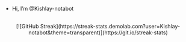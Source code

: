 - Hi, I’m @Kishlay-notabot
<!---
Kishlay-notabot/Kishlay-notabot is a ✨ special ✨ repository because its `README.md` (this file) appears on your GitHub profile.
You can click the Preview link to take a look at your changes.
---><br>
<div align="center">[![GitHub Streak](https://streak-stats.demolab.com?user=Kishlay-notabot&theme=transparent)](https://git.io/streak-stats) <br></div>
